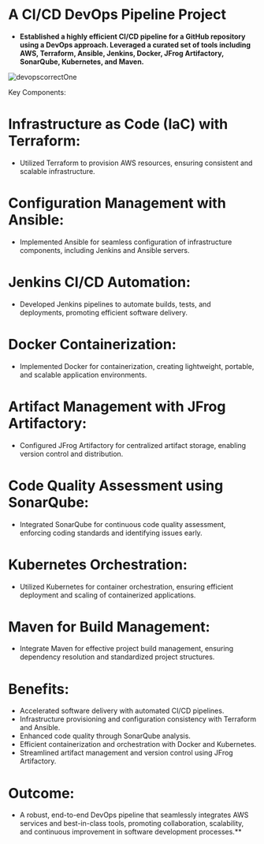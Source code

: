 # A CI/CD DevOps Pipeline Project


- **Established a highly efficient CI/CD pipeline for a GitHub repository using a DevOps approach. Leveraged a curated set of tools including AWS, Terraform, Ansible, Jenkins, Docker, JFrog Artifactory, SonarQube, Kubernetes, and Maven.**

![devopscorrectOne](https://github.com/titusnangitech/tito_devops_project/assets/128609800/9aaa2d0a-732e-4d66-aaf1-11038a4f7a66)


Key Components:

# Infrastructure as Code (IaC) with Terraform:

- Utilized Terraform to provision AWS resources, ensuring consistent and scalable infrastructure.

# Configuration Management with Ansible:

- Implemented Ansible for seamless configuration of infrastructure components, including Jenkins and Ansible servers.

# Jenkins CI/CD Automation:

- Developed Jenkins pipelines to automate builds, tests, and deployments, promoting efficient software delivery.

# Docker Containerization:

- Implemented Docker for containerization, creating lightweight, portable, and scalable application environments.

# Artifact Management with JFrog Artifactory:

- Configured JFrog Artifactory for centralized artifact storage, enabling version control and distribution.

# Code Quality Assessment using SonarQube:

- Integrated SonarQube for continuous code quality assessment, enforcing coding standards and identifying issues early.

# Kubernetes Orchestration:

- Utilized Kubernetes for container orchestration, ensuring efficient deployment and scaling of containerized applications.

# Maven for Build Management:

- Integrate Maven for effective project build management, ensuring dependency resolution and standardized project structures.

# Benefits:

- Accelerated software delivery with automated CI/CD pipelines.
- Infrastructure provisioning and configuration consistency with Terraform and Ansible.
- Enhanced code quality through SonarQube analysis.
- Efficient containerization and orchestration with Docker and Kubernetes.
- Streamlined artifact management and version control using JFrog Artifactory.


# Outcome:
  
- A robust, end-to-end DevOps pipeline that seamlessly integrates AWS services and best-in-class tools, promoting collaboration, scalability, and continuous improvement in software development processes.**






